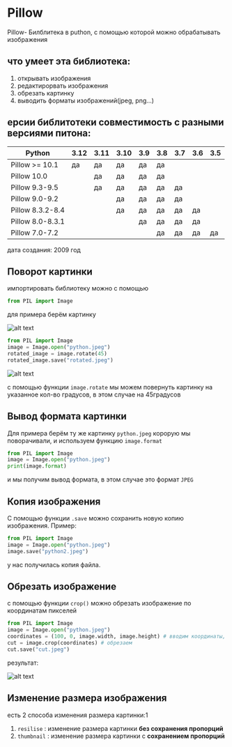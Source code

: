 # Pillow
Pillow- Билблитека в puthon, c помощью которой можно обрабатывать изображения
## что умеет эта библиотека:
1.  открывать изображения
2.  редактирорвать изображения
3.  обрезать картинку
4.  выводить форматы изображений(jpeg, png...)  
## ерсии библитотеки совместимость с разными версиями питона:

|Python          | 3.12    | 3.11   | 3.10   | 3.9   | 3.8   | 3.7   | 3.6   | 3.5   |
|----------------|---------|--------|--------|-------|-------|-------|-------|-------|
|Pillow >= 10.1  | да      | да     | да     | да    | да    |       |       |       |
| Pillow 10.0    |         | да     | да     | да    | да    |       |       |       |
|Pillow 9.3-9.5  |         | да     | да     | да    | да    | да    |       |       |
|Pillow 9.0-9.2  |         |        | да     | да    | да    | да    |       |       |
|Pillow 8.3.2-8.4|         |        | да     | да    | да    | да    | да    |       |
|Pillow 8.0-8.3.1|         |        |        | да    | да    | да    | да    |       |
|Pillow 7.0-7.2  |         |        |        |       | да    | да    | да    | да    |

дата создания: 2009 год
## Поворот картинки
импортировать библиотеку можно с помощью 
```python
from PIL import Image
```
для примера берём картинку

![alt text](https://github.com/user-attachments/assets/516bdb06-c260-48d2-bebf-ebf2730cb4e6)

```python
from PIL import Image
image = Image.open("python.jpeg")
rotated_image = image.rotate(45)
rotated_image.save("rotated.jpeg")
```

![alt text](https://github.com/user-attachments/assets/552c0e55-4b77-482a-ad3d-4607d404a659)

c помощью функции `image.rotate` мы можем повернуть картинку на указанное кол-во градусов, в этом случае на 45градусов

## Вывод формата картинки
Для примера берём ту же картинку `python.jpeg` корорую мы поворачивали, и используем функцию `image.format`
```python
from PIL import Image
image = Image.open("python.jpeg")
print(image.format)
```
и мы получим вывод формата, в этом случае это формат `JPEG`

## Копия изображения 
С помощью  функции `.save` можно сохранить новую копию изображения. Пример:

```python
from PIL import Image
image = Image.open("python.jpeg")
image.save("python2.jpeg")
```
у нас получилась копия файла.
## Обрезать изображение
с помощью функции `crop()` можно обрезать изображение по координатам пикселей
```python
from PIL import Image
image = Image.open("python.jpeg")
coordinates = (100, 0, image.width, image.height) # вводим координаты, которые хотим обрезать
cut = image.crop(coordinates) # обрезаем
cut.save("cut.jpeg")
```
результат:

![alt text](https://github.com/user-attachments/assets/c6c467bc-8b93-4dfa-ad81-336f9f1007a7)

## Изменение размера изображения
есть 2 способа изменения размера картинки:1
1.  `resilise` : изменение размера картинки __без сохранения пропорций__
2.  `thumbnail` : изменение размера картинки с __сохранением пропорций__

